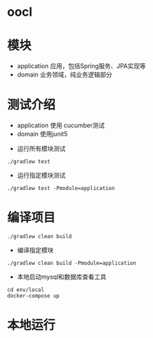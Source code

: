 # oocl

# 模块

- application 应用，包括Spring服务、JPA实现等
- domain 业务领域，纯业务逻辑部分

# 测试介绍

- application 使用 cucumber测试
- domain 使用junit5

* 运行所有模块测试

```shell
./gradlew test
```

* 运行指定模块测试

```shell
./gradlew test -Pmodule=application
```

# 编译项目

```shell
./gradlew clean build
```

* 编译指定模块

```shell
./gradlew clean build -Pmodule=application
```

* 本地启动mysql和数据库查看工具

```shell
cd env/local
docker-compose up
```

# 本地运行

